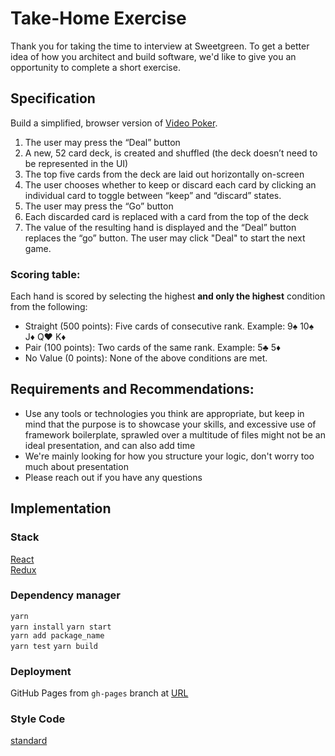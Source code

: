 # Take-Home Exercise

Thank you for taking the time to interview at Sweetgreen. To get a better idea of how you architect and build software, we'd like to give you an opportunity to complete a short exercise.

## Specification

Build a simplified, browser version of [Video Poker](https://en.wikipedia.org/wiki/Video_poker).

1. The user may press the “Deal” button
2. A new, 52 card deck, is created and shuffled (the deck doesn’t need to be represented in the UI)
3. The top five cards from the deck are laid out horizontally on-screen
4. The user chooses whether to keep or discard each card by clicking an individual card to toggle between “keep” and “discard” states.
5. The user may press the “Go” button
6. Each discarded card is replaced with a card from the top of the deck
8. The value of the resulting hand is displayed and the “Deal” button replaces the “go” button. The user may click "Deal" to start the next game.


### Scoring table:

Each hand is scored by selecting the highest **and only the highest** condition from the following:

- Straight (500 points): Five cards of consecutive rank. Example: 9:spades: 10:spades: J:diamonds: Q:hearts: K:diamonds:
- Pair (100 points): Two cards of the same rank. Example: 5:clubs: 5:diamonds:
- No Value (0 points): None of the above conditions are met.

## Requirements and Recommendations:

- Use any tools or technologies you think are appropriate, but keep in mind that the purpose is to showcase your skills, and excessive use of framework boilerplate, sprawled over a multitude of files might not be an ideal presentation, and can also add time
- We're mainly looking for how you structure your logic, don't worry too much about presentation
- Please reach out if you have any questions

## Implementation

### Stack
[React](https://reactjs.org/)\
[Redux](https://redux.js.org/)

### Dependency manager
`yarn`\
`yarn install`
`yarn start`\
`yarn add package_name`\
`yarn test`
`yarn build`

### Deployment
GitHub Pages from `gh-pages` branch at
[URL](https://sharp0111.github.io/video-poker-web/)

### Style Code
[standard](https://github.com/standard/standard#install)
